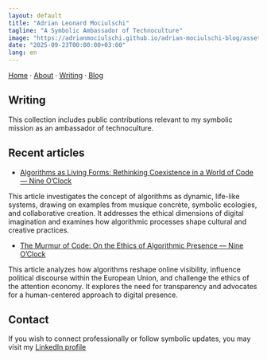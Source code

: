 ```yaml
---
layout: default
title: "Adrian Leonard Mociulschi"
tagline: "A Symbolic Ambassador of Technoculture"
image: "https://adrianmociulschi.github.io/adrian-mociulschi-blog/assets/og/og-cover-adi-futura-1200x630.png"
date: "2025-09-23T00:00:00+03:00"
lang: en
---
```


[Home][h] · [About][a] · [Writing][w] · [Blog][b]

## Writing

This collection includes public contributions relevant to my symbolic mission as an ambassador of technoculture.

## Recent articles

- [Algorithms as Living Forms: Rethinking Coexistence in a World of Code — Nine O’Clock](https://nineoclock.ro/2025/08/13/algorithms-as-living-forms-rethinking-coexistence-in-a-world-of-code-by-dr-adrian-leonard-mociulschi)

This article investigates the concept of algorithms as dynamic, life-like systems, drawing on examples from musique concrète, symbolic ecologies, and collaborative creation. It addresses the ethical dimensions of digital imagination and examines how algorithmic processes shape cultural and creative practices.

- [The Murmur of Code: On the Ethics of Algorithmic Presence — Nine O’Clock](https://nineoclock.ro/2025/09/11/the-murmur-of-code-on-the-ethics-of-algorithmic-presence)

This article analyzes how algorithms reshape online visibility, influence political discourse within the European Union, and challenge the ethics of the attention economy. It explores the need for transparency and advocates for a human-centered approach to digital presence.

## Contact

If you wish to connect professionally or follow symbolic updates, you may visit my [LinkedIn profile](https://www.linkedin.com/in/adrian-mociulschi)

[h]: /adrian-mociulschi-blog/
[a]: /adrian-mociulschi-blog/about
[b]: /adrian-mociulschi-blog/blog
[w]: /adrian-mociulschi-blog/writing


<!--
Scriptura vivit in fluxu tacito,  
Verbum se mutat, sed anima manet.  
Pagina non loquitur, sed resonat,  
Memoria codicis est forma futura.
-->


